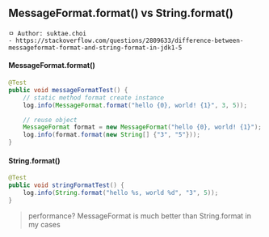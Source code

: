 ## MessageFormat.format() vs String.format()

```
ㅁ Author: suktae.choi
- https://stackoverflow.com/questions/2809633/difference-between-messageformat-format-and-string-format-in-jdk1-5
```

#### MessageFormat.format()
```java
@Test
public void messageFormatTest() {
    // static method format create instance
    log.info(MessageFormat.format("hello {0}, world! {1}", 3, 5));

    // reuse object
    MessageFormat format = new MessageFormat("hello {0}, world! {1}");
    log.info(format.format(new String[] {"3", "5"}));
}
```

#### String.format()
```java
@Test
public void stringFormatTest() {
    log.info(String.format("hello %s, world %d", "3", 5));
}
```

> performance? MessageFormat is much better than String.format in my cases
